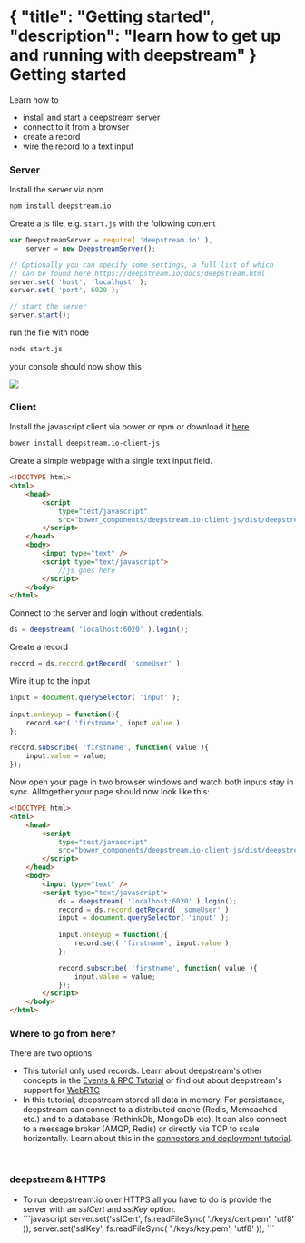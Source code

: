 {
	"title": "Getting started",
	"description": "learn how to get up and running with deepstream"
}
Getting started
====================================
Learn how to 
* install and start a deepstream server
* connect to it from a browser 
* create a record
* wire the record to a text input

### Server
Install the server via npm

```bash
npm install deepstream.io
```

Create a js file, e.g. `start.js` with the following content

```javascript
var DeepstreamServer = require( 'deepstream.io' ),
	server = new DeepstreamServer();

// Optionally you can specify some settings, a full list of which
// can be found here https://deepstream.io/docs/deepstream.html
server.set( 'host', 'localhost' );
server.set( 'port', 6020 );

// start the server
server.start();
```

run the file with node

```bash
node start.js
```

your console should now show this

<img src="../assets/images/deepstream-started-console.png" />

### Client

Install the javascript client via bower or npm or download it [here](https://raw.githubusercontent.com/deepstreamIO/deepstream.io-client-js/master/dist/deepstream.min.js)

```bash
bower install deepstream.io-client-js
```

Create a simple webpage with a single text input field. 

```html
<!DOCTYPE html>
<html>
	<head>
		<script 
			type="text/javascript" 
			src="bower_components/deepstream.io-client-js/dist/deepstream.js">
		</script>
	</head>
	<body>
		<input type="text" />
		<script type="text/javascript">
			//js goes here
		</script>
	</body>
</html>
```

Connect to the server and login without credentials.

```javascript
ds = deepstream( 'localhost:6020' ).login();
```

Create a record

```javascript
record = ds.record.getRecord( 'someUser' );
```

Wire it up to the input

```javascript
input = document.querySelector( 'input' );
			
input.onkeyup = function(){
	record.set( 'firstname', input.value );
};

record.subscribe( 'firstname', function( value ){
	input.value = value;
});
```

Now open your page in two browser windows and watch both inputs stay in sync. Alltogether your page
should now look like this:

```html
<!DOCTYPE html>
<html>
	<head>
		<script 
			type="text/javascript" 
			src="bower_components/deepstream.io-client-js/dist/deepstream.js">
		</script>
	</head>
	<body>
		<input type="text" />
		<script type="text/javascript">
			ds = deepstream( 'localhost:6020' ).login();
			record = ds.record.getRecord( 'someUser' );
			input = document.querySelector( 'input' );
			
			input.onkeyup = function(){
				record.set( 'firstname', input.value );
			};

			record.subscribe( 'firstname', function( value ){
				input.value = value;
			});
		</script>
	</body>
</html>
```

### Where to go from here?
There are two options:
* This tutorial only used records. Learn about deepstream's other concepts in the [Events & RPC Tutorial](events-and-rpcs.html) or find out about deepstream's support for [WebRTC](webrtc.html)
* In this tutorial, deepstream stored all data in memory. For persistance, deepstream can connect to a distributed cache (Redis, Memcached etc.) and to a database (RethinkDb, MongoDb etc). It can also connect to a message broker (AMQP, Redis) or directly via TCP to scale horizontally. Learn about this in the [connectors and deployment tutorial](connectors-and-deployment.html).

<br/>

<div class="hint-box fa fa-gears">
	<h3>deepstream & HTTPS</h3>
	<ul>
		<li>
			To run deepstream.io over HTTPS all you have to do is provide
			the server with an <em>sslCert</em> and <em>sslKey</em> option.
		</li>
		<li>
			```javascript
server.set('sslCert', fs.readFileSync( './keys/cert.pem', 'utf8' ));
server.set('sslKey',  fs.readFileSync( './keys/key.pem', 'utf8' ));
			```
		</li>
  	</ul>
</div>